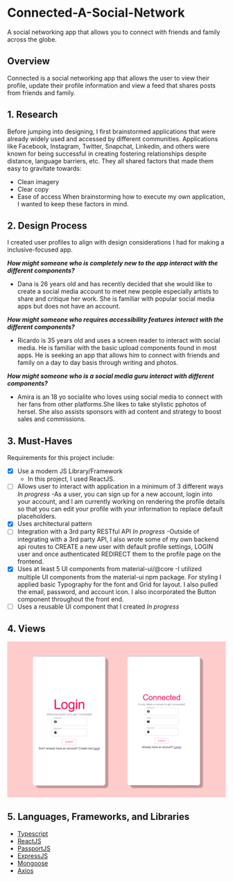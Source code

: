 # Connected-A-Social-Network
A social networking app that allows you to connect with friends and family across the globe.

## Overview 
Connected is a social networking app that allows the user to view their profile, update their profile information and view a feed that shares posts from friends and family.

## 1. Research 
Before jumping into designing, I first brainstormed applications that were already widely used and accessed by different communities. Applications like Facebook, Instagram, Twitter, Snapchat, Linkedin, and others were known for being successful in creating fostering relationships despite distance, language barriers, etc. They all shared factors that made them easy to gravitate towards: 
- Clean imagery
- Clear copy
- Ease of access 
When brainstorming how to execute my own application, I wanted to keep these factors in mind. 

## 2. Design Process 
I created user profiles to align with design considerations I had for making a inclusive-focused app.

***How might someone who is completely new to the app interact with the different components?***
- Dana is 26 years old and has recently decided that she would like to create a social media account to meet new people especially artists to share and critique her work. She is familiar with popular social media apps but does not have an account.

***How might someone who requires accessibility features interact with the different components?***
- Ricardo is 35 years old and uses a screen reader to interact with social media. He is familiar with the basic upload components found in most apps. He is seeking an app that allows him to connect with friends and family on a day to day basis through writing and photos.

***How might someone who is a social media guru interact with different components?***
- Amira is an 18 yo socialite who loves using social media to connect with her fans from other platforms.She likes to take stylistic pphotos of hersel. She also assists sponsors with ad content and strategy to boost sales and commissions.

## 3. Must-Haves 
Requirements for this project include: 
- [x] Use a modern JS Library/Framework
    - In this project, I used ReactJS.
- [ ] Allows user to interact with application in a minimum of 3 different ways *In progress*
    -As a user, you can sign up for a new account, login into your account, and I am currently working on rendering the profile details so that you can edit your profile with your information to replace default placeholders.
- [x] Uses architectural pattern
- [ ] Integration with a 3rd party RESTful API *In progress*
    -Outside of integrating with a 3rd party API, I also wrote some of my own backend api routes to CREATE a new user with default profile settings, LOGIN user and once authenticated REDIRECT them to the profile page on the frontend.
- [x] Uses at least 5 UI components from material-ui/@core 
    -I utilized multiple UI components from the material-ui npm package. For styling I applied basic Typography for the font and Grid for layout. I also pulled the email, password, and account icon. I also incorporated the Button component throughout the front end.
- [ ] Uses a reusable UI component that I created *In progress*

## 4. Views 
![View of Login and Sign up page](imgs/Views.png)

## 5. Languages, Frameworks, and Libraries 
- [Typescript](https://www.typescriptlang.org/)
- [ReactJS](https://reactjs.org/docs/getting-started.html) 
- [PassportJS](http://www.passportjs.org/) 
- [ExpressJS](https://expressjs.com/)
- [Mongoose](https://mongoosejs.com/)
- [Axios](https://github.com/axios/axios) 
